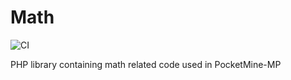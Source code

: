 # Math
![CI](https://github.com/BedrockPlayMC/Math/workflows/CI/badge.svg)

PHP library containing math related code used in PocketMine-MP

